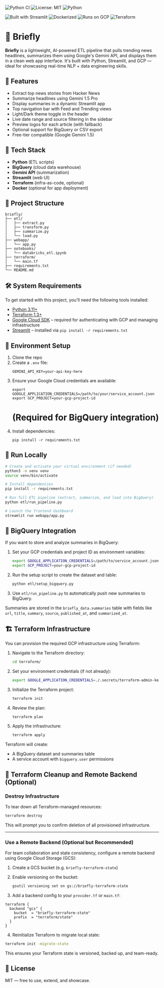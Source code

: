 ![Python CI](https://github.com/Peippo1/briefly/actions/workflows/blank.yml/badge.svg)
![License: MIT](https://img.shields.io/badge/License-MIT-blue.svg)
![Python](https://img.shields.io/badge/python-3.11-blue)

![Built with Streamlit](https://img.shields.io/badge/Built%20with-Streamlit-ff4b4b?logo=streamlit)
![Dockerized](https://img.shields.io/badge/Dockerized-Yes-blue?logo=docker)
![Runs on GCP](https://img.shields.io/badge/Runs%20on-Google%20Cloud-blue?logo=googlecloud)
![Terraform](https://img.shields.io/badge/Infrastructure-Terraform-623CE4?logo=terraform)


# 📰 Briefly

**Briefly** is a lightweight, AI-powered ETL pipeline that pulls trending news headlines, summarizes them using Google's Gemini API, and displays them in a clean web app interface. It's built with Python, Streamlit, and GCP — ideal for showcasing real-time NLP + data engineering skills.

## 🚀 Features

- Extract top news stories from Hacker News
- Summarize headlines using Gemini 1.5 Pro
- Display summaries in a dynamic Streamlit app
- Top navigation bar with Feed and Trending views
- Light/Dark theme toggle in the header
- Live date range and source filtering in the sidebar
- Preview logos for each article (with fallback)
- Optional support for BigQuery or CSV export
- Free-tier compatible (Google Gemini 1.5)

## 🧱 Tech Stack

- **Python** (ETL scripts)
- **BigQuery** (cloud data warehouse)
- **Gemini API** (summarization)
- **Streamlit** (web UI)
- **Terraform** (infra-as-code, optional)
- **Docker** (optional for app deployment)

## 📂 Project Structure

```
briefly/
├── etl/
│   ├── extract.py
│   ├── transform.py
│   ├── summarize.py
│   └── load.py
├── webapp/
│   └── app.py
├── notebooks/
│   └── databricks_etl.ipynb
├── terraform/
│   └── main.tf
├── requirements.txt
└── README.md
```

## 🛠 System Requirements

To get started with this project, you'll need the following tools installed:

- [Python 3.11+](https://www.python.org/downloads/)
- [Terraform 1.3+](https://developer.hashicorp.com/terraform/downloads)
- [Google Cloud SDK](https://cloud.google.com/sdk/docs/install) – required for authenticating with GCP and managing infrastructure
- [Streamlit](https://streamlit.io/) – installed via `pip install -r requirements.txt`

## 🔑 Environment Setup

1. Clone the repo
2. Create a `.env` file:
   ```
   GEMINI_API_KEY=your-api-key-here
   ```
3. Ensure your Google Cloud credentials are available:
   ```
   export GOOGLE_APPLICATION_CREDENTIALS=/path/to/your/service_account.json
   export GCP_PROJECT=your-gcp-project-id
   ```
   # (Required for BigQuery integration)
4. Install dependencies:
   ```
   pip install -r requirements.txt
   ```

## 🧪 Run Locally

```bash
# Create and activate your virtual environment (if needed)
python3 -m venv venv
source venv/bin/activate

# Install dependencies
pip install -r requirements.txt

# Run full ETL pipeline (extract, summarize, and load into BigQuery)
python etl/run_pipeline.py

# Launch the frontend dashboard
streamlit run webapp/app.py
```

## 📡 BigQuery Integration

If you want to store and analyze summaries in BigQuery:

1. Set your GCP credentials and project ID as environment variables:
   ```bash
   export GOOGLE_APPLICATION_CREDENTIALS=/path/to/service_account.json
   export GCP_PROJECT=your-gcp-project-id
   ```
2. Run the setup script to create the dataset and table:
   ```bash
   python etl/setup_bigquery.py
   ```
3. Use `etl/run_pipeline.py` to automatically push new summaries to BigQuery.

Summaries are stored in the `briefly_data.summaries` table with fields like `url`, `title`, `summary`, `source`, `published_at`, and `summarized_at`.

## 🏗️ Terraform Infrastructure

You can provision the required GCP infrastructure using Terraform:

1. Navigate to the Terraform directory:
   ```bash
   cd terraform/
   ```

2. Set your environment credentials (if not already):
   ```bash
   export GOOGLE_APPLICATION_CREDENTIALS=./.secrets/terraform-admin-key.json
   ```

3. Initialize the Terraform project:
   ```bash
   terraform init
   ```

4. Review the plan:
   ```bash
   terraform plan
   ```

5. Apply the infrastructure:
   ```bash
   terraform apply
   ```

Terraform will create:
- A BigQuery dataset and summaries table
- A service account with `bigquery.user` permissions

## 🧹 Terraform Cleanup and Remote Backend (Optional)

### Destroy Infrastructure

To tear down all Terraform-managed resources:

```bash
terraform destroy
```

This will prompt you to confirm deletion of all provisioned infrastructure.

---

### Use a Remote Backend (Optional but Recommended)

For team collaboration and state consistency, configure a remote backend using Google Cloud Storage (GCS):

1. Create a GCS bucket (e.g. `briefly-terraform-state`)
2. Enable versioning on the bucket:
   ```bash
   gsutil versioning set on gs://briefly-terraform-state
   ```

3. Add a backend config to your `provider.tf` or `main.tf`:

```hcl
terraform {
  backend "gcs" {
    bucket  = "briefly-terraform-state"
    prefix  = "terraform/state"
  }
}
```

4. Reinitialize Terraform to migrate local state:
```bash
terraform init -migrate-state
```

This ensures your Terraform state is versioned, backed up, and team-ready.

## 📜 License

MIT — free to use, extend, and showcase.